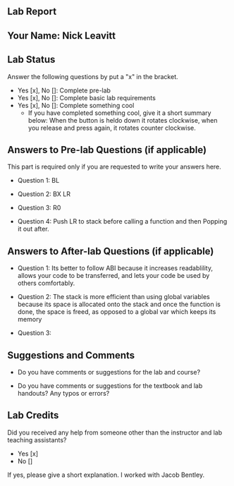 ##  Lab Report ##

Your Name: Nick Leavitt
-----------


Lab Status
-------
Answer the following questions by put a "x" in the bracket.
- Yes [x], No []: Complete pre-lab
- Yes [x], No []: Complete basic lab requirements
- Yes [x], No []: Complete something cool
  - If you have completed something cool, give it a short summary below: 
    When the button is heldo down it rotates clockwise, when you release and press again, it rotates counter clockwise.

Answers to Pre-lab Questions (if applicable)
-------
This part is required only if you are requested to write your answers here. 

* Question 1:
  BL

* Question 2:
  BX LR

* Question 3:
  R0
* Question 4:
  Push LR to stack before calling a function and then Popping it out after.

Answers to After-lab Questions (if applicable)
-------

* Question 1:
  Its better to follow ABI because it increases readablility, allows your code to be transferred, and lets your code be used by others comfortably.

* Question 2:
  The stack is more efficient than using global variables because its space is allocated onto the stack and once the function is done, the space is freed, as opposed to a global var which keeps its memory

* Question 3:


Suggestions and Comments
-------

* Do you have comments or suggestions for the lab and course?


* Do you have comments or suggestions for the textbook and lab handouts? Any typos or errors?



Lab Credits
-------
Did you received any help from someone other than the instructor and lab teaching assistants?
- Yes [x]
- No []

If yes, please give a short explanation.
  I worked with Jacob Bentley.
